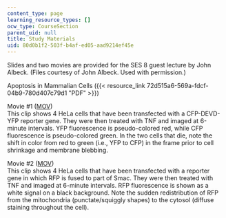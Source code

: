 ```yaml
---
content_type: page
learning_resource_types: []
ocw_type: CourseSection
parent_uid: null
title: Study Materials
uid: 80d0b1f2-503f-b4af-ed05-aad9214ef45e
---
```


Slides and two movies are provided for the SES 8 guest lecture by John Albeck. (Files courtesy of John Albeck. Used with permission.)

Apoptosis in Mammalian Cells ({{< resource_link 72d515a6-569a-fdcf-04b9-780d407c79d1 "PDF" >}})

Movie #1 ([MOV](/ans7870/7/7.16/s05/studymaterials/hela6.mov))  
This clip shows 4 HeLa cells that have been transfected with a CFP-DEVD-YFP reporter gene. They were then treated with TNF and imaged at 6-minute intervals. YFP fluorescence is pseudo-colored red, while CFP fluorescence is pseudo-colored green. In the two cells that die, note the shift in color from red to green (i.e., YFP to CFP) in the frame prior to cell shrinkage and membrane blebbing.

Movie #2 ([MOV](/ans7870/7/7.16/s05/studymaterials/devdimsrfpmovie1.mov))  
This clip shows 4 HeLa cells that have been transfected with a reporter gene in which RFP is fused to part of Smac. They were then treated with TNF and imaged at 6-minute intervals. RFP fluorescence is shown as a white signal on a black background. Note the sudden redistribution of RFP from the mitochondria (punctate/squiggly shapes) to the cytosol (diffuse staining throughout the cell).